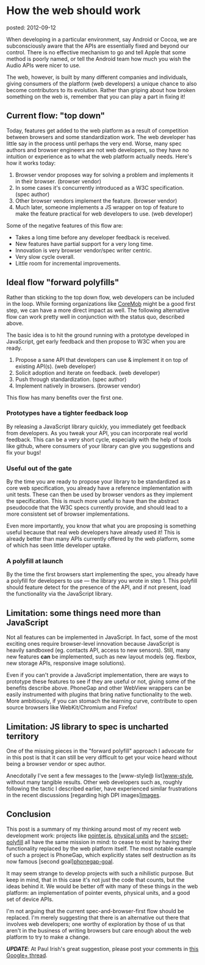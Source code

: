How the web should work
=======================
posted: 2012-09-12

When developing in a particular environment, say Android or Cocoa, we
are subconsciously aware that the APIs are essentially fixed and beyond
our control. There is no effective mechanism to go and tell Apple that
some method is poorly named, or tell the Android team how much you wish
the Audio APIs were nicer to use.

The web, however, is built by many different companies and individuals,
giving consumers of the platform (web developers) a unique chance to
also become contributors to its evolution. Rather than griping about how
broken something on the web is, remember that you can play a part in
fixing it!

<!--more-->


## Current flow: "top down"

Today, features get added to the web platform as a result of competition
between browsers and some standardization work. The web developer has
little say in the process until perhaps the very end. Worse, many spec
authors and browser engineers are not web developers, so they have no
intuition or experience as to what the web platform actually needs.
Here's how it works today:

1. Browser vendor proposes way for solving a problem and implements it
   in their browser. (browser vendor)
2. In some cases it's concurrently introduced as a W3C specification.
   (spec author)
3. Other browser vendors implement the feature. (browser vendor)
4. Much later, someone implements a JS wrapper on top of feature to make
   the feature practical for web developers to use. (web developer)

Some of the negative features of this flow are:

- Takes a long time before any developer feedback is received.
- New features have partial support for a very long time.
- Innovation is very browser vendor/spec writer centric.
- Very slow cycle overall.
- Little room for incremental improvements.


## Ideal flow "forward polyfills"

Rather than sticking to the top down flow, web developers can be
included in the loop. While forming organizations like
[CoreMob](http://www.w3.org/community/coremob/) might be a good first step, we can have a more direct
impact as well. The following alternative flow can work pretty well in
conjunction with the status quo, described above.

The basic idea is to hit the ground running with a prototype developed
in JavaScript, get early feedback and then propose to W3C when you are
ready.

1. Propose a sane API that developers can use & implement it on top of
   existing API(s). (web developer)
2. Solicit adoption and iterate on feedback. (web developer)
3. Push through standardization. (spec author)
4. Implement natively in browsers. (browser vendor)

This flow has many benefits over the first one.

### Prototypes have a tighter feedback loop

By releasing a JavaScript library quickly, you immediately get feedback
from developers. As you tweak your API, you can incorporate real world
feedback. This can be a very short cycle, especially with the help of
tools like github, where consumers of your library can give you
suggestions and fix your bugs!

### Useful out of the gate

By the time you are ready to propose your library to be standardized as
a core web specification, you already have a reference implementation
with unit tests. These can then be used by browser vendors as they
implement the specification. This is much more useful to have than
the abstract pseudocode that the W3C specs currently provide, and should
lead to a more consistent set of browser implementations.

Even more importantly, you know that what you are proposing is something
useful because that real web developers have already used it! This is
already better than many APIs currently offered by the web platform,
some of which has seen little developer uptake.

### A polyfill at launch

By the time the first browsers start implementing the spec, you already
have a polyfill for developers to use &mdash; the library you wrote in
step 1. This polyfill should feature detect for the presence of the API,
and if not present, load the functionality via the JavaScript library.


## Limitation: some things need more than JavaScript

Not all features can be implemented in JavaScript. In fact, some of the
most exciting ones require browser-level innovation because JavaScript
is heavily sandboxed (eg. contacts API, access to new sensors). Still,
many new features **can** be implemented, such as new layout models (eg.
flexbox, new storage APIs, responsive image solutions).

Even if you can't provide a JavaScript implementation, there are ways to
prototype these features to see if they are useful or not, giving
some of the benefits describe above. PhoneGap and other WebView wrappers
can be easily instrumented with plugins that bring native functionality
to the web. More ambitiously, if you can stomach the learning curve,
contribute to open source browsers like WebKit/Chromium and Firefox!


## Limitation: JS library to spec is uncharted territory

One of the missing pieces in the "forward polyfill" approach I advocate
for in this post is that it can still be very difficult to get your
voice heard without being a browser vendor or spec author.

Anecdotally I've sent a few messages to the [www-style@
list][www-style](http://goo.gl/hrBvS), without many tangible results. Other web developers
such as, roughly following the tactic I described earlier, have
experienced similar frustrations in the recent discussions [regarding
high DPI images][images](https://www.wired.com/2012/05/browsers-at-odds-with-web-developers-over-adaptive-images/).

## Conclusion

This post is a summary of my thinking around most of my recent web
development work: projects like [pointer.js](https://github.com/borismus/pointer.js), [physical units](https://github.com/borismus/physical-units)
and the [srcset-polyfill](https://github.com/borismus/srcset-polyfill/) all have the same mission in mind: to
cease to exist by having their functionality replaced by the web
platform itself. The most notable example of such a project is PhoneGap,
which explicitly states self destruction as its now famous [second
goal][phonegap-goal](http://phonegap.com/2012/05/09/phonegap-beliefs-goals-and-philosophy/).

It may seem strange to develop projects with such a nihilistic purpose.
But keep in mind, that in this case it's not just the code that counts,
but the ideas behind it. We would be better off with many of these
things in the web platform: an implementation of pointer events,
physical units, and a good set of device APIs.

I'm not arguing that the current spec-and-browser-first flow should be
replaced. I'm merely suggesting that there is an alternative out
there that involves web developers; one worthy of exploration by
those of us that aren't in the business of writing browsers but
care enough about the web platform to try to make a change.

***UPDATE***: At Paul Irish's great suggestion, please post your
comments in [this Google+ thread](https://plus.google.com/115694705577863745195/posts/fMyCkBYvHRi).
